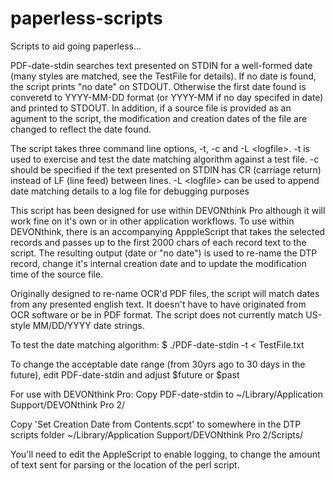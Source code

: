 paperless-scripts
=================

Scripts to aid going paperless...

PDF-date-stdin searches text presented on STDIN for a well-formed date (many styles are matched, see the TestFile for details). If no date is found, the script prints "no date" on STDOUT. Otherwise the first date found is converetd to YYYY-MM-DD format (or YYYY-MM if no day specifed in date) and printed to STDOUT. In addition, if a source file is provided as an agument to the script, the modification and creation dates of the file are changed to reflect the date found.

The script takes three command line options, -t, -c and -L \<logfile\>. -t is used to exercise and test the date matching algorithm against a test file. -c should be specified if the text presented on STDIN has CR (carriage return) instead of LF (line feed) between lines. -L \<logfile\> can be used to append date matching details to a log file for debugging purposes

This script has been designed for use within DEVONthink Pro although it will work fine on it's own or in other application workflows. To use within DEVONthink, there is an accompanying ApppleScript that takes the selected records and passes up to the first 2000 chars of each record text to the script. The resulting output (date or "no date") is used to re-name the DTP record, change it's internal creation date and to update the modification time of the source file.

Originally designed to re-name OCR'd PDF files, the script will match dates from any presented english text. It doesn't have to have originated from OCR software or be in PDF format. The script does not currently match US-style MM/DD/YYYY date strings. 

To test the date matching algorithm:
$ ./PDF-date-stdin -t < TestFile.txt 

To change the acceptable date range (from 30yrs ago to 30 days in the future), 
edit PDF-date-stdin and adjust $future or $past

For use with DEVONthink Pro:
Copy PDF-date-stdin to
	~/Library/Application Support/DEVONthink Pro 2/

Copy 'Set Creation Date from Contents.scpt' to somewhere in the DTP scripts folder
	~/Library/Application Support/DEVONthink Pro 2/Scripts/

You'll need to edit the AppleScript to enable logging, to change the amount of text sent for parsing or the location
of the perl script.
